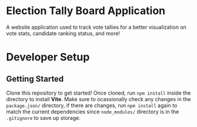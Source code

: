 # Election Tally Board Application

A website application used to track vote tallies for a better visualization on vote stats, candidate ranking status, and more!

# Developer Setup

## Getting Started

Clone this repository to get started! Once cloned, run `npm install` inside the directory to install **Vite**. Make sure to ocassionally check any changes in the `package.json/` directory, if there are changes, run `npm install` again to match the current dependencies since `node_modules/` directory is in the `.gitignore` to save up storage.
